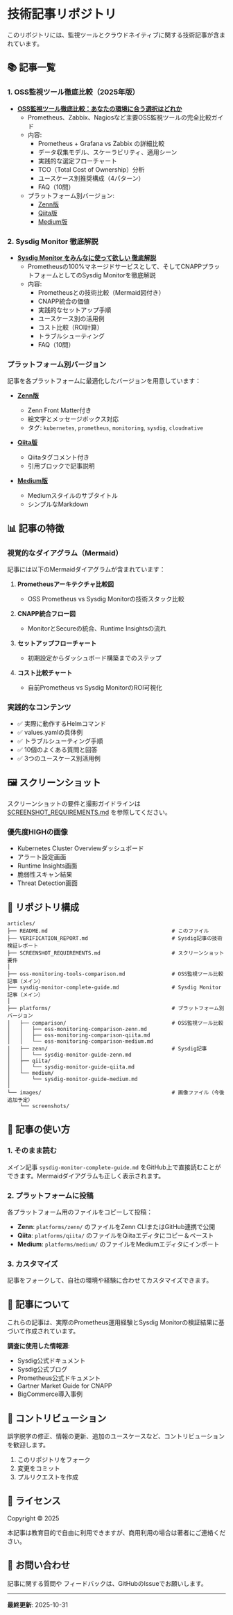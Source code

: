 # 技術記事リポジトリ

このリポジトリには、監視ツールとクラウドネイティブに関する技術記事が含まれています。

## 📚 記事一覧

### 1. OSS監視ツール徹底比較（2025年版）

- **[OSS監視ツール徹底比較：あなたの環境に合う選択はどれか](./oss-monitoring-tools-comparison.md)**
  - Prometheus、Zabbix、Nagiosなど主要OSS監視ツールの完全比較ガイド
  - 内容:
    - Prometheus + Grafana vs Zabbix の詳細比較
    - データ収集モデル、スケーラビリティ、適用シーン
    - 実践的な選定フローチャート
    - TCO（Total Cost of Ownership）分析
    - ユースケース別推奨構成（4パターン）
    - FAQ（10問）
  - プラットフォーム別バージョン:
    - [Zenn版](./platforms/comparison/oss-monitoring-comparison-zenn.md)
    - [Qiita版](./platforms/comparison/oss-monitoring-comparison-qiita.md)
    - [Medium版](./platforms/comparison/oss-monitoring-comparison-medium.md)

### 2. Sysdig Monitor 徹底解説

- **[Sysdig Monitor をみんなに使って欲しい 徹底解説](./sysdig-monitor-complete-guide.md)**
  - Prometheusの100%マネージドサービスとして、そしてCNAPPプラットフォームとしてのSysdig Monitorを徹底解説
  - 内容:
    - Prometheusとの技術比較（Mermaid図付き）
    - CNAPP統合の価値
    - 実践的なセットアップ手順
    - ユースケース別の活用例
    - コスト比較（ROI計算）
    - トラブルシューティング
    - FAQ（10問）

### プラットフォーム別バージョン

記事を各プラットフォームに最適化したバージョンを用意しています：

- **[Zenn版](./platforms/zenn/sysdig-monitor-guide-zenn.md)**
  - Zenn Front Matter付き
  - 絵文字とメッセージボックス対応
  - タグ: `kubernetes`, `prometheus`, `monitoring`, `sysdig`, `cloudnative`

- **[Qiita版](./platforms/qiita/sysdig-monitor-guide-qiita.md)**
  - Qiitaタグコメント付き
  - 引用ブロックで記事説明

- **[Medium版](./platforms/medium/sysdig-monitor-guide-medium.md)**
  - Mediumスタイルのサブタイトル
  - シンプルなMarkdown

## 📊 記事の特徴

### 視覚的なダイアグラム（Mermaid）

記事には以下のMermaidダイアグラムが含まれています：

1. **Prometheusアーキテクチャ比較図**
   - OSS Prometheus vs Sysdig Monitorの技術スタック比較

2. **CNAPP統合フロー図**
   - MonitorとSecureの統合、Runtime Insightsの流れ

3. **セットアップフローチャート**
   - 初期設定からダッシュボード構築までのステップ

4. **コスト比較チャート**
   - 自前Prometheus vs Sysdig MonitorのROI可視化

### 実践的なコンテンツ

- ✅ 実際に動作するHelmコマンド
- ✅ values.yamlの具体例
- ✅ トラブルシューティング手順
- ✅ 10個のよくある質問と回答
- ✅ 3つのユースケース別活用例

## 🖼️ スクリーンショット

スクリーンショットの要件と撮影ガイドラインは [SCREENSHOT_REQUIREMENTS.md](./SCREENSHOT_REQUIREMENTS.md) を参照してください。

### 優先度HIGHの画像

- Kubernetes Cluster Overviewダッシュボード
- アラート設定画面
- Runtime Insights画面
- 脆弱性スキャン結果
- Threat Detection画面

## 📂 リポジトリ構成

```
articles/
├── README.md                                        # このファイル
├── VERIFICATION_REPORT.md                           # Sysdig記事の技術検証レポート
├── SCREENSHOT_REQUIREMENTS.md                       # スクリーンショット要件
│
├── oss-monitoring-tools-comparison.md               # OSS監視ツール比較記事（メイン）
├── sysdig-monitor-complete-guide.md                 # Sysdig Monitor記事（メイン）
│
├── platforms/                                       # プラットフォーム別バージョン
│   ├── comparison/                                  # OSS監視ツール比較
│   │   ├── oss-monitoring-comparison-zenn.md
│   │   ├── oss-monitoring-comparison-qiita.md
│   │   └── oss-monitoring-comparison-medium.md
│   ├── zenn/                                        # Sysdig記事
│   │   └── sysdig-monitor-guide-zenn.md
│   ├── qiita/
│   │   └── sysdig-monitor-guide-qiita.md
│   └── medium/
│       └── sysdig-monitor-guide-medium.md
│
└── images/                                          # 画像ファイル（今後追加予定）
    └── screenshots/
```

## 🚀 記事の使い方

### 1. そのまま読む

メイン記事 `sysdig-monitor-complete-guide.md` をGitHub上で直接読むことができます。Mermaidダイアグラムも正しく表示されます。

### 2. プラットフォームに投稿

各プラットフォーム用のファイルをコピーして投稿：

- **Zenn**: `platforms/zenn/` のファイルをZenn CLIまたはGitHub連携で公開
- **Qiita**: `platforms/qiita/` のファイルをQiitaエディタにコピー＆ペースト
- **Medium**: `platforms/medium/` のファイルをMediumエディタにインポート

### 3. カスタマイズ

記事をフォークして、自社の環境や経験に合わせてカスタマイズできます。

## 📝 記事について

これらの記事は、実際のPrometheus運用経験とSysdig Monitorの検証結果に基づいて作成されています。

**調査に使用した情報源**:
- Sysdig公式ドキュメント
- Sysdig公式ブログ
- Prometheus公式ドキュメント
- Gartner Market Guide for CNAPP
- BigCommerce導入事例

## 🤝 コントリビューション

誤字脱字の修正、情報の更新、追加のユースケースなど、コントリビューションを歓迎します。

1. このリポジトリをフォーク
2. 変更をコミット
3. プルリクエストを作成

## 📄 ライセンス

Copyright © 2025

本記事は教育目的で自由に利用できますが、商用利用の場合は著者にご連絡ください。

## 📧 お問い合わせ

記事に関する質問や フィードバックは、GitHubのIssueでお願いします。

---

**最終更新**: 2025-10-31
